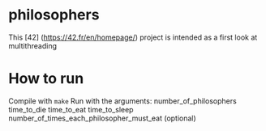 # philosophers
This [42] (https://42.fr/en/homepage/) project is intended as a first look at multithreading

# How to run
Compile with `make` 
Run with the arguments:
	number_of_philosophers	
	time_to_die 
	time_to_eat
	time_to_sleep
	number_of_times_each_philosopher_must_eat (optional)